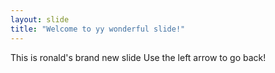 ```yaml
---
layout: slide
title: "Welcome to yy wonderful slide!"
---
```

This is ronald's brand new slide
Use the left arrow to go back!